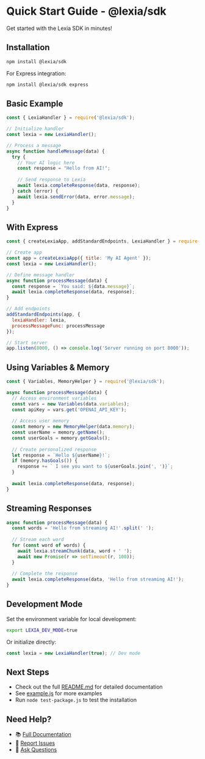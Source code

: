 # Quick Start Guide - @lexia/sdk

Get started with the Lexia SDK in minutes!

## Installation

```bash
npm install @lexia/sdk
```

For Express integration:
```bash
npm install @lexia/sdk express
```

## Basic Example

```javascript
const { LexiaHandler } = require('@lexia/sdk');

// Initialize handler
const lexia = new LexiaHandler();

// Process a message
async function handleMessage(data) {
  try {
    // Your AI logic here
    const response = "Hello from AI!";
    
    // Send response to Lexia
    await lexia.completeResponse(data, response);
  } catch (error) {
    await lexia.sendError(data, error.message);
  }
}
```

## With Express

```javascript
const { createLexiaApp, addStandardEndpoints, LexiaHandler } = require('@lexia/sdk');

// Create app
const app = createLexiaApp({ title: 'My AI Agent' });
const lexia = new LexiaHandler();

// Define message handler
async function processMessage(data) {
  const response = `You said: ${data.message}`;
  await lexia.completeResponse(data, response);
}

// Add endpoints
addStandardEndpoints(app, {
  lexiaHandler: lexia,
  processMessageFunc: processMessage
});

// Start server
app.listen(8000, () => console.log('Server running on port 8000'));
```

## Using Variables & Memory

```javascript
const { Variables, MemoryHelper } = require('@lexia/sdk');

async function processMessage(data) {
  // Access environment variables
  const vars = new Variables(data.variables);
  const apiKey = vars.get('OPENAI_API_KEY');
  
  // Access user memory
  const memory = new MemoryHelper(data.memory);
  const userName = memory.getName();
  const userGoals = memory.getGoals();
  
  // Create personalized response
  let response = `Hello ${userName}!`;
  if (memory.hasGoals()) {
    response += ` I see you want to ${userGoals.join(', ')}`;
  }
  
  await lexia.completeResponse(data, response);
}
```

## Streaming Responses

```javascript
async function processMessage(data) {
  const words = 'Hello from streaming AI!'.split(' ');
  
  // Stream each word
  for (const word of words) {
    await lexia.streamChunk(data, word + ' ');
    await new Promise(r => setTimeout(r, 100));
  }
  
  // Complete the response
  await lexia.completeResponse(data, 'Hello from streaming AI!');
}
```

## Development Mode

Set the environment variable for local development:

```bash
export LEXIA_DEV_MODE=true
```

Or initialize directly:

```javascript
const lexia = new LexiaHandler(true); // Dev mode
```

## Next Steps

- Check out the full [README.md](README.md) for detailed documentation
- See [example.js](example.js) for more examples
- Run `node test-package.js` to test the installation

## Need Help?

- 📚 [Full Documentation](README.md)
- 🐛 [Report Issues](https://github.com/Xalantico/lexia-npm/issues)
- 💬 [Ask Questions](https://github.com/Xalantico/lexia-npm/discussions)

